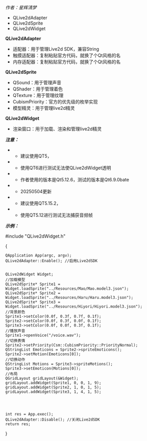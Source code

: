 
*作者：星辉清梦*
* QLive2dAdapter
* QLive2dSprite
* QLive2dWidget


**QLive2dAdapter**
* 适配器：用于管理Live2d SDK，兼容String
* 触摸适配器：复制粘贴官方代码，就换了个Qt风格的名
* 内存适配器：复制粘贴官方代码，就换了个Qt风格的名
  

**QLive2dSprite**
* QSound：用于管理声音
* QShader：用于管理着色
* QTexture：用于管理纹理
* CubismPriority：官方的优先级的枚举实现
* 模型精灵：用于管理live2d精灵

  
**QLive2dWidget**
* 渲染窗口：用于加载、渲染和管理live2d精灵


***注意：***
* *    建议使用QT5，
* *    使用QT6进行测试无法使QLive2dWidget透明
* *    作者使用的版本是Qt5.12.6，测试的版本是Qt6.9.0bate
* *	20250504更新
* *    建议使用QT5.15.2，
* *    使用QT5.12进行测试无法捕获音频帧

***示例：***

#include "QLive2dWidget.h"


{
	
    QApplication App(argc, argv);
	QLive2dAdapter::Enable(); //启用Live2dSDK


	QLive2dWidget Widget;
	//加载模型
	QLive2dSprite* Sprite1 = Widget.loadSprite("../Resources/Mao/Mao.model3.json");
	QLive2dSprite* Sprite2 = Widget.loadSprite("../Resources/Haru/Haru.model3.json");
	QLive2dSprite* Sprite3 = Widget.loadSprite("../Resources/Hiyori/Hiyori.model3.json");
	//背景颜色
	Sprite1->setColor(0.0f, 0.3f, 0.7f, 0.1f);
	Sprite2->setColor(0.0f, 0.3f, 0.0f, 0.1f);
	Sprite3->setColor(0.0f, 0.0f, 0.3f, 0.1f);
	//播放声音
	Sprite1->openVoice("/voice.wav");
	//切换表情
	Sprite2->setPriority(Csm::CubismPriority::PriorityNormal);
	QStringList Emoticons = Sprite2->spriteEmoticons();
	Sprite2->setMotion(Emoticons[0]);
	//切换动作
	QStringList Motions = Sprite3->spriteMotions();
	Sprite3->setEmoticon(Motions[0]);
	//布局
	QGridLayout gridLayout(&Widget);
	gridLayout.addWidget(Sprite1, 0, 0, 1, 9);
	gridLayout.addWidget(Sprite2, 1, 0, 1, 5);
	gridLayout.addWidget(Sprite3, 1, 4, 1, 5);


	

	int res = App.exec();
	QLive2dAdapter::Disable(); //关闭Live2dSDK
	return res;
    
}
